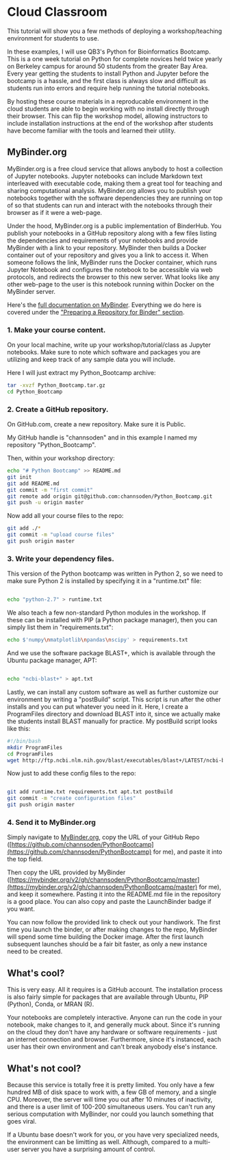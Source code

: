 # Cloud Classroom

This tutorial will show you a few methods of deploying a workshop/teaching environment for students to use.

In these examples, I will use QB3's Python for Bioinformatics Bootcamp. This is a one week tutorial on Python for complete novices held twice yearly on Berkeley campus for around 50 students from the greater Bay Area. Every year getting the students to install Python and Jupyter before the bootcamp is a hassle, and the first class is always slow and difficult as students run into errors and require help running the tutorial notebooks.

By hosting these course materials in a reproducable environment in the cloud students are able to begin working with no install directly through their browser. This can flip the workshop model, allowing instructors to include installation instructions at the end of the workshop after students have become familiar with the tools and learned their utility.

## MyBinder.org

MyBinder.org is a free cloud service that allows anybody to host a collection of Jupyter notebooks. Jupyter notebooks can include Markdown text interleaved with executable code, making them a great tool for teaching and sharing computational analysis. MyBinder.org allows you to publish your notebooks together with the software dependencies they are running on top of so that students can run and interact with the notebooks through their browser as if it were a web-page.

Under the hood, MyBinder.org is a public implementation of BinderHub. You publish your notebooks in a GitHub repository along with a few files listing the dependencies and requirements of your notebooks and provide MyBinder with a link to your repository. MyBinder then builds a Docker container out of your repository and gives you a link to access it. When someone follows the link, MyBinder runs the Docker container, which runs Jupyter Notebook and configures the notebook to be accessible via web protocols, and redirects the browser to this new server. What looks like any other web-page to the user is this notebook running within Docker on the MyBinder server.

Here's the [full documentation on MyBinder](https://mybinder.readthedocs.io/en/latest/). Everything we do here is covered under the ["Preparing a Repository for Binder" section](https://mybinder.readthedocs.io/en/latest/using.html#preparing-a-repository-for-binder).

### 1. Make your course content.

On your local machine, write up your workshop/tutorial/class as Jupyter notebooks. Make sure to note which software and packages you are utilizing and keep track of any sample data you will include.

Here I will just extract my Python_Bootcamp archive:

```bash
tar -xvzf Python_Bootcamp.tar.gz
cd Python_Bootcamp

```

### 2. Create a GitHub repository.

On GitHub.com, create a new repository. Make sure it is Public.

My GitHub handle is "channsoden" and in this example I named my repository "Python_Bootcamp".

Then, within your workshop directory:
```bash
echo "# Python Bootcamp" >> README.md
git init
git add README.md
git commit -m "first commit"
git remote add origin git@github.com:channsoden/Python_Bootcamp.git
git push -u origin master
```

Now add all your course files to the repo:
```bash
git add ./*
git commit -m "upload course files"
git push origin master
```

### 3. Write your dependency files.

This version of the Python bootcamp was written in Python 2, so we need to make sure Python 2 is installed by specifying it in a "runtime.txt" file:

```bash

echo "python-2.7" > runtime.txt

```

We also teach a few non-standard Python modules in the workshop. If these can be installed with PIP (a Python package manager), then you can simply list them in "requirements.txt":

```bash
echo $'numpy\nmatplotlib\npandas\nscipy' > requirements.txt

```

And we use the software package BLAST+, which is available through the Ubuntu package manager, APT:

```bash

echo "ncbi-blast+" > apt.txt

```

Lastly, we can install any custom software as well as further customize our environment by writing a "postBuild" script. This script is run after the other installs and you can put whatever you need in it. Here, I create a ProgramFiles directory and download BLAST into it, since we actually make the students install BLAST manually for practice. My postBuild script looks like this:

```bash
#!/bin/bash
mkdir ProgramFiles
cd ProgramFiles
wget http://ftp.ncbi.nlm.nih.gov/blast/executables/blast+/LATEST/ncbi-blast-2.7.1+-x64-linux.tar.gz

```

Now just to add these config files to the repo:

```bash

git add runtime.txt requirements.txt apt.txt postBuild
git commit -m "create configuration files"
git push origin master

```

### 4. Send it to MyBinder.org

Simply navigate to [MyBinder.org](https://mybinder.org), copy the URL of your GitHub Repo ([https://github.com/channsoden/PythonBootcamp](https://github.com/channsoden/PythonBootcamp) for me), and paste it into the top field.

Then copy the URL provided by MyBinder ([https://mybinder.org/v2/gh/channsoden/PythonBootcamp/master](https://mybinder.org/v2/gh/channsoden/PythonBootcamp/master) for me), and keep it somewhere. Pasting it into the README.md file in the repository is a good place. You can also copy and paste the LaunchBinder badge if you want.

You can now follow the provided link to check out your handiwork. The first time you launch the binder, or after making changes to the repo, MyBinder will spend some time building the Docker image. After the first launch subsequent launches should be a fair bit faster, as only a new instance need to be created.

## What's cool?

This is very easy. All it requires is a GitHub account. The installation process is also fairly simple for packages that are available through Ubuntu, PIP (Python), Conda, or MRAN (R).

Your notebooks are completely interactive. Anyone can run the code in your notebook, make changes to it, and generally muck about. Since it's running on the cloud they don't have any hardware or software requirements - just an internet connection and browser. Furthermore, since it's instanced, each user has their own environment and can't break anyobody else's instance.

## What's not cool?

Because this service is totally free it is pretty limited. You only have a few hundred MB of disk space to work with, a few GB of memory, and a single CPU. Moreover, the server will time you out after 10 minutes of inactivity, and there is a user limit of 100-200 simultaneous users. You can't run any serious computation with MyBinder, nor could you launch something that goes viral.

If a Ubuntu base doesn't work for you, or you have very specialized needs, the environment can be limitting as well. Although, compared to a multi-user server you have a surprising amount of control.
